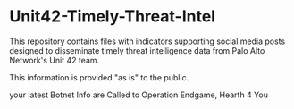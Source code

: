 # Unit42-Timely-Threat-Intel

This repository contains files with indicators supporting social media posts designed to disseminate timely threat intelligence data from Palo Alto Network's Unit 42 team.

This information is provided "as is" to the public.

your latest Botnet Info are Called to Operation Endgame, Hearth 4 You
